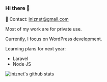### Hi there 👋
💬 Contact: iniznet@gmail.com

Most of my work are for private use.

Currently, I focus on WordPress development.

Learning plans for next year:
- Laravel
- Node JS

![iniznet's github stats](https://github-readme-stats.vercel.app/api?username=iniznet&show_icons=true&count_private=true&hide_border=true&title_color=70a5fd&icon_color=bf91f3&text_color=38bdae&bg_color=ffffff00)
